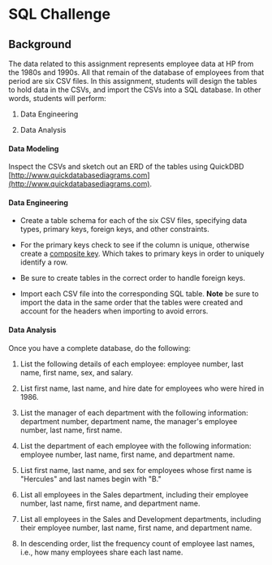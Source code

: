# SQL Challenge


## Background
The data related to this assignment represents employee data at HP from the 1980s and 1990s. All that remain of the database of employees from that period are six CSV files. In this assignment, students will design the tables to hold data in the CSVs, and import the CSVs into a SQL database. In other words, students will perform:

1. Data Engineering

3. Data Analysis

#### Data Modeling

Inspect the CSVs and sketch out an ERD of the tables using QuickDBD [http://www.quickdatabasediagrams.com](http://www.quickdatabasediagrams.com).

#### Data Engineering

* Create a table schema for each of the six CSV files, specifying data types, primary keys, foreign keys, and other constraints.

* For the primary keys check to see if the column is unique, otherwise create a [composite key](https://en.wikipedia.org/wiki/Compound_key). Which takes to primary keys in order to uniquely identify a row.
* Be sure to create tables in the correct order to handle foreign keys.

* Import each CSV file into the corresponding SQL table. **Note** be sure to import the data in the same order that the tables were created and account for the headers when importing to avoid errors.

#### Data Analysis

Once you have a complete database, do the following:

1. List the following details of each employee: employee number, last name, first name, sex, and salary.

2. List first name, last name, and hire date for employees who were hired in 1986.

3. List the manager of each department with the following information: department number, department name, the manager's employee number, last name, first name.

4. List the department of each employee with the following information: employee number, last name, first name, and department name.

5. List first name, last name, and sex for employees whose first name is "Hercules" and last names begin with "B."

6. List all employees in the Sales department, including their employee number, last name, first name, and department name.

7. List all employees in the Sales and Development departments, including their employee number, last name, first name, and department name.

8. In descending order, list the frequency count of employee last names, i.e., how many employees share each last name.
